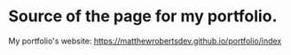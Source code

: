 # Source of the page for my portfolio.
My portfolio's website: https://matthewrobertsdev.github.io/portfolio/index
